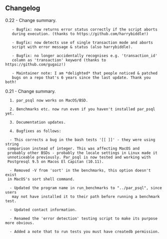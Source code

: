 Changelog
----

0.22 - Change summary.

       - Bugfix: now returns error status correctly if the script aborts
       during execution. (thanks to https://github.com/harrybiddle!)

       - Bugfix: now detects use of single transaction mode and aborts 
       script with error message & status (also harrybiddle).

       - Bugfix: no longer accidentally recognises e.g. 'transaction_id' 
       column as 'transaction' keyword (thanks to https://github.com/gugaiz!)

       - Maintainer note: I am *delighted* that people noticed & patched 
       bugs on a repo that's 6 years since the last update. Thank you both!


0.21 - Change summary.

      1. par_psql now works on MacOS/BSD.

      2. Benchmarks etc. now run even if you haven't installed par_psql yet.

      3. Documentation updates.

      4. Bugfixes as follows:

      - This corrects a bug in the bash tests '[[ ]]' - they were using string 
     comparison instead of integer. This was affecting MacOS and 
     probably other BSDs - probably the locale settings in Linux made it 
     unnoticeable previously. Par_psql is now tested and working with
     Postgresql 9.5 on Macos El Capitan (10.11). 

      - Removed -V from 'sort' in the benchmarks, this option doesn't exist
     in MacOS's sort shell command.

      - Updated the program name in run_benchmarks to "../par_psql", since users
       may not have installed it to their path before running a benchmark test.

      - Updated contact information.

      - Renamed the 'error detection' testing script to make its purpose more obvious.

      - Added a note that to run tests you must have createdb permission.
